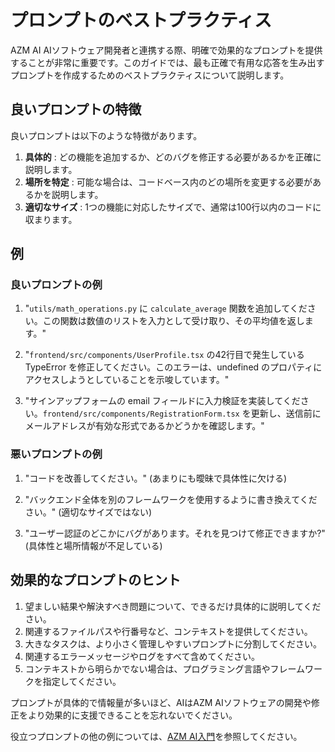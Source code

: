 # プロンプトのベストプラクティス

AZM AI AIソフトウェア開発者と連携する際、明確で効果的なプロンプトを提供することが非常に重要です。このガイドでは、最も正確で有用な応答を生み出すプロンプトを作成するためのベストプラクティスについて説明します。

## 良いプロンプトの特徴

良いプロンプトは以下のような特徴があります。

1. **具体的** : どの機能を追加するか、どのバグを修正する必要があるかを正確に説明します。
2. **場所を特定** : 可能な場合は、コードベース内のどの場所を変更する必要があるかを説明します。
3. **適切なサイズ** : 1つの機能に対応したサイズで、通常は100行以内のコードに収まります。

## 例

### 良いプロンプトの例

1. "`utils/math_operations.py` に `calculate_average` 関数を追加してください。この関数は数値のリストを入力として受け取り、その平均値を返します。"

2. "`frontend/src/components/UserProfile.tsx` の42行目で発生している TypeError を修正してください。このエラーは、undefined のプロパティにアクセスしようとしていることを示唆しています。"

3. "サインアップフォームの email フィールドに入力検証を実装してください。`frontend/src/components/RegistrationForm.tsx` を更新し、送信前にメールアドレスが有効な形式であるかどうかを確認します。"

### 悪いプロンプトの例

1. "コードを改善してください。" (あまりにも曖昧で具体性に欠ける)

2. "バックエンド全体を別のフレームワークを使用するように書き換えてください。" (適切なサイズではない)

3. "ユーザー認証のどこかにバグがあります。それを見つけて修正できますか?" (具体性と場所情報が不足している)

## 効果的なプロンプトのヒント

1. 望ましい結果や解決すべき問題について、できるだけ具体的に説明してください。
2. 関連するファイルパスや行番号など、コンテキストを提供してください。
3. 大きなタスクは、より小さく管理しやすいプロンプトに分割してください。
4. 関連するエラーメッセージやログをすべて含めてください。
5. コンテキストから明らかでない場合は、プログラミング言語やフレームワークを指定してください。

プロンプトが具体的で情報量が多いほど、AIはAZM AIソフトウェアの開発や修正をより効果的に支援できることを忘れないでください。

役立つプロンプトの他の例については、[AZM AI入門](./getting-started)を参照してください。
